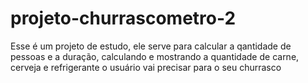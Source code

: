 # projeto-churrascometro-2

Esse é um projeto de estudo, ele serve para calcular a qantidade de pessoas e a duração, calculando e mostrando a quantidade de carne, cerveja e refrigerante o usuário vai precisar para o seu churrasco 

